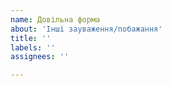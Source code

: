 ```yaml
---
name: Довільна форма
about: 'Інші зауваження/побажання'
title: ''
labels: ''
assignees: ''

---
```



